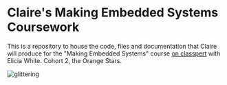 # Claire's Making Embedded Systems Coursework

This is a repository to house the code, files and documentation that Claire will produce for the "Making Embedded Systems" course [on classpert](https://classpert.com/classpertx/courses/making-embedded-systems/cohort) with Elicia White. Cohort 2, the Orange Stars. 

![glittering](https://user-images.githubusercontent.com/45607652/159568284-a45a27a4-79ec-4297-8019-67122845e49c.gif)
